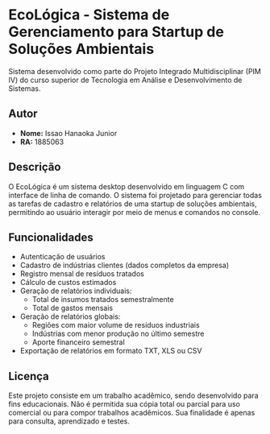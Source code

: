 # EcoLógica - Sistema de Gerenciamento para Startup de Soluções Ambientais

Sistema desenvolvido como parte do Projeto Integrado Multidisciplinar (PIM IV) do curso superior de Tecnologia em Análise e Desenvolvimento de Sistemas.

## Autor
- **Nome:** Issao Hanaoka Junior
- **RA:** 1885063

## Descrição

O EcoLógica é um sistema desktop desenvolvido em linguagem C com interface de linha de comando. O sistema foi projetado para gerenciar todas as tarefas de cadastro e relatórios de uma startup de soluções ambientais, permitindo ao usuário interagir por meio de menus e comandos no console.

## Funcionalidades

- Autenticação de usuários
- Cadastro de indústrias clientes (dados completos da empresa)
- Registro mensal de resíduos tratados
- Cálculo de custos estimados
- Geração de relatórios individuais:
  - Total de insumos tratados semestralmente
  - Total de gastos mensais
- Geração de relatórios globais:
  - Regiões com maior volume de resíduos industriais
  - Indústrias com menor produção no último semestre
  - Aporte financeiro semestral
- Exportação de relatórios em formato TXT, XLS ou CSV

## Licença

Este projeto consiste em um trabalho acadêmico, sendo desenvolvido para fins educacionais. Não é permitida sua cópia total ou parcial para uso comercial ou para compor trabalhos acadêmicos. Sua finalidade é apenas para consulta, aprendizado e testes.
